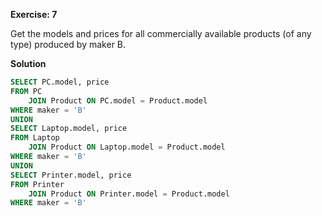 **Exercise: 7**

Get the models and prices for all commercially available products (of any type) produced by maker B.

**Solution**

```sql
SELECT PC.model, price
FROM PC
	JOIN Product ON PC.model = Product.model
WHERE maker = 'B'
UNION
SELECT Laptop.model, price
FROM Laptop
	JOIN Product ON Laptop.model = Product.model
WHERE maker = 'B'
UNION
SELECT Printer.model, price
FROM Printer
	JOIN Product ON Printer.model = Product.model
WHERE maker = 'B'

```
